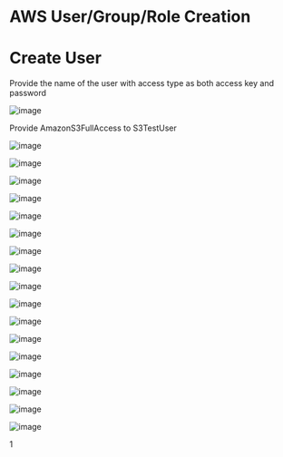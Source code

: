 
# AWS User/Group/Role Creation

# Create User

Provide the name of the user with access type as both access key and password

![image](https://user-images.githubusercontent.com/32446623/33644905-e5612eb6-da15-11e7-9eb9-2a48082cccaf.png)

Provide AmazonS3FullAccess to S3TestUser

![image](https://user-images.githubusercontent.com/32446623/33644923-045c6204-da16-11e7-9197-281583a4406b.png)

![image](https://user-images.githubusercontent.com/32446623/33644928-09feb6f8-da16-11e7-9f87-c5a15aa48d56.png)

![image](https://user-images.githubusercontent.com/32446623/33644930-0f667a4a-da16-11e7-8977-2a83e52d8dcc.png)

![image](https://user-images.githubusercontent.com/32446623/33644933-152a4b28-da16-11e7-843f-91f56e5d0d28.png)

![image](https://user-images.githubusercontent.com/32446623/33644959-3b04a17c-da16-11e7-8a40-279a333d2ca8.png)

![image](https://user-images.githubusercontent.com/32446623/33644964-3f97494c-da16-11e7-9150-acfd7fe2ef9a.png)

![image](https://user-images.githubusercontent.com/32446623/33644967-43f8f972-da16-11e7-99b4-249bbc0e1064.png)

![image](https://user-images.githubusercontent.com/32446623/33645115-2fde470c-da17-11e7-9022-115d5d9c6498.png)

![image](https://user-images.githubusercontent.com/32446623/33645126-402f132a-da17-11e7-867f-1607c7b603fd.png)

![image](https://user-images.githubusercontent.com/32446623/33645138-46d2918e-da17-11e7-9ef1-9bec9b92afda.png)

![image](https://user-images.githubusercontent.com/32446623/33645146-4deb367e-da17-11e7-845c-105ce630ebe3.png)

![image](https://user-images.githubusercontent.com/32446623/33645153-51cf0144-da17-11e7-9fe5-a4dfa09f7cf4.png)

![image](https://user-images.githubusercontent.com/32446623/33645155-57043814-da17-11e7-9c37-e840496633c5.png)

![image](https://user-images.githubusercontent.com/32446623/33645161-5fb9f5c0-da17-11e7-91f4-cb2f406816e4.png)

![image](https://user-images.githubusercontent.com/32446623/33645166-657156a2-da17-11e7-9414-5d347294b7be.png)

![image](https://user-images.githubusercontent.com/32446623/33645172-6a1380ae-da17-11e7-90cd-c348b3dd9829.png)

![image](https://user-images.githubusercontent.com/32446623/33645176-6f02d358-da17-11e7-8161-4f33dbdda30a.png)




1
